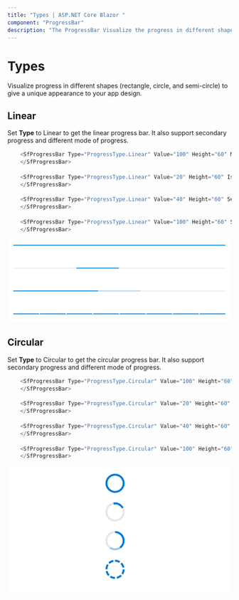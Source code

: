 ```yaml
---
title: "Types | ASP.NET Core Blazor "
component: "ProgressBar"
description: "The ProgressBar Visualize the progress in different shapes"
---
```


# Types

Visualize progress in different shapes (rectangle, circle, and semi-circle) to give a unique appearance to your app design.

## Linear

<!-- markdownlint-disable MD033 -->

Set **Type** to Linear to get the linear progress bar. It also support secondary progress and different mode of progress.

```csharp
    <SfProgressBar Type="ProgressType.Linear" Value="100" Height="60" Minimum="0" Maximum="100">
    </SfProgressBar>

    <SfProgressBar Type="ProgressType.Linear" Value="20" Height="60" IsIndeterminate="true" Minimum="0" Maximum="100">
    </SfProgressBar>

    <SfProgressBar Type="ProgressType.Linear" Value="40" Height="60" SecondaryProgress="60" Minimum="0" Maximum="100">
    </SfProgressBar>

    <SfProgressBar Type="ProgressType.Linear" Value="100" Height="60" SegmentCount="8" Minimum="0" Maximum="100">
    </SfProgressBar>
```

![progress bar](images/linearType.png)

## Circular

Set **Type** to Circular to get the circular progress bar. It also support secondary progress and different mode of progress.

```csharp
    <SfProgressBar Type="ProgressType.Circular" Value="100" Height="60" Minimum="0" Maximum="100">
    </SfProgressBar>

    <SfProgressBar Type="ProgressType.Circular" Value="20" Height="60" IsIndeterminate="true" Minimum="0" Maximum="100">
    </SfProgressBar>

    <SfProgressBar Type="ProgressType.Circular" Value="40" Height="60" SecondaryProgress="60" Minimum="0" Maximum="100">
    </SfProgressBar>

    <SfProgressBar Type="ProgressType.Circular" Value="100" Height="60" SegmentCount="8" Minimum="0" Maximum="100">
    </SfProgressBar>
```

![progress bar](images/circularType.png)